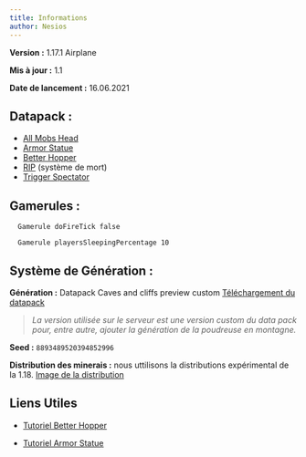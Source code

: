 ```yaml
---
title: Informations
author: Nesios
---
```


**Version :** 1.17.1 Airplane

**Mis à jour :** 1.1

**Date de lancement :** 16.06.2021

## **Datapack :**

- [All Mobs Head](https://www.curseforge.com/minecraft/customization/all-mob-heads)
- [Armor Statue](https://vanillatweaks.net/picker/datapacks/)
- [Better Hopper](https://www.youtube.com/watch?v=3iWKsGFkLWA)
- [RIP](https://www.planetminecraft.com/data-pack/last-death-position-soul-edition/) (système de mort)
- [Trigger Spectator](https://www.planetminecraft.com/data-pack/smp-friendly-spectator/)

## **Gamerules :**

      Gamerule doFireTick false

      Gamerule playersSleepingPercentage 10

## **Système de Génération :**

**Génération :** Datapack Caves and cliffs preview custom [Téléchargement du datapack](https://www.youtube.com/redirect?event=video_description&redir_token=QUFFLUhqbDQ3VVNvZGxkallfVUZPTlpjTzhESG1hUVRxd3xBQ3Jtc0trNk1tbVdZY0hiNTg4dG8zNmVZeFZkT0lsRmtvSU9uXzVaZ2MwbEtqRlp0aVpsNkNzenFQYTFaNE9uUmxxNzlUUUhSNllGcENoelNkOW8yODQyY3ZUNjMwN3ZQdGtyekhzLTh0VTFoaU1qT3BDMktqSQ&q=https%3A%2F%2Fwww.planetminecraft.com%2Fdata-pack%2Fcaves-amp-cliffs-expansion-pack-20w20a-compatible%2F)

>_La version utilisée sur le serveur est une version custom du data pack pour, entre autre, ajouter la génération de la poudreuse en montagne._

**Seed :**  `8893489520394852996`

**Distribution des minerais :** nous uttilisons la distributions expérimental de la 1.18.
[Image de la distribution](/distrib.md)

## Liens Utiles

- [Tutoriel Better Hopper](https://www.youtube.com/watch?v=3iWKsGFkLWA)

- [Tutoriel Armor Statue](https://www.youtube.com/watch?v=nV9-_RacnoI)

